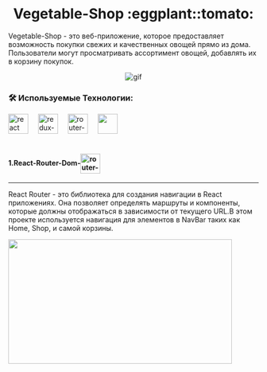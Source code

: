 <h1 align="center">Vegetable-Shop :eggplant::tomato:</h1>
<p>Vegetable-Shop - это веб-приложение, которое предоставляет возможность покупки свежих и качественных овощей прямо из дома. Пользователи могут просматривать ассортимент овощей, добавлять их в корзину покупок.</p>
<div align="center">
  <img src="https://media3.giphy.com/media/v1.Y2lkPTc5MGI3NjExb2w2ZjhsYXd3ZXVsaDVia2duNjFocXN0cGxlem04ZWV2bXh3ZWdsdCZlcD12MV9pbnRlcm5hbF9naWZfYnlfaWQmY3Q9Zw/TRN3IfjWkPGebBwVgP/giphy.gif" alt="gif"/>
</div>
<h3 align="left">🛠 Используемые Технологии:</h3>
<div align="left">
  <img src="https://cdn.jsdelivr.net/gh/devicons/devicon/icons/react/react-original.svg" height="40" alt="react logo"  />
  <img width="12" />
  <img src="https://icon-icons.com/icons2/2415/PNG/512/redux_original_logo_icon_146365.png" height="40" alt="redux-logo"  />
  <img width="12" />
  <img src="https://brandeps.com/logo-download/R/React-Router-logo-vector-01.svg" alt="router-logo" height="40" />
  <img width="12" />
  <img src="https://img.icons8.com/?size=100&id=g9mmSxx3SwAI&format=png&color=000000" height="40" />
  <img width="12" />
</div>
<br>
<div align="left">
      <h4 align="left">1.React-Router-Dom-<img align="center" gap="10" src="https://brandeps.com/logo-download/R/React-Router-logo-vector-01.svg" alt="router-logo" height="40" /><img width="12" /></h4>
      <hr>
      <p>
        React Router - это библиотека для создания навигации в React приложениях. Она позволяет определять маршруты и компоненты, которые должны отображаться в зависимости от текущего URL.В этом проекте используется навигация для элементов в NavBar таких как Home,          Shop, и самой корзины.
      </p>
  <div align="left">
    <img width="450" height="250" src="https://sun9-28.userapi.com/impg/RB_dyB1gwurNsueuXPHDdE-fJl8yL27yU_Yv9Q/g_c1RVNr5TM.jpg?size=604x380&quality=96&sign=10df8270ea7f367765df75071d77ec30&type=album" />
  </div>
</div>





